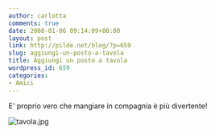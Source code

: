 ```yaml
---
author: carlotta
comments: true
date: 2008-01-06 09:14:09+00:00
layout: post
link: http://pilde.net/blog/?p=659
slug: aggiungi-un-posto-a-tavola
title: Aggiungi un posto a tavola
wordpress_id: 659
categories:
- Amici
---
```


E' proprio vero che mangiare in compagnia è più divertente!

![tavola.jpg](http://pilde.net/blog/wp-content/uploads/2008/01/tavola.jpg)



